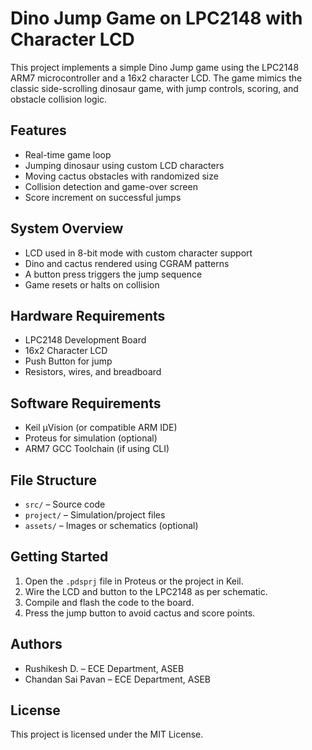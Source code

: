 # Dino Jump Game on LPC2148 with Character LCD

This project implements a simple Dino Jump game using the LPC2148 ARM7 microcontroller and a 16x2 character LCD. The game mimics the classic side-scrolling dinosaur game, with jump controls, scoring, and obstacle collision logic.

## Features

- Real-time game loop
- Jumping dinosaur using custom LCD characters
- Moving cactus obstacles with randomized size
- Collision detection and game-over screen
- Score increment on successful jumps

## System Overview

- LCD used in 8-bit mode with custom character support
- Dino and cactus rendered using CGRAM patterns
- A button press triggers the jump sequence
- Game resets or halts on collision

## Hardware Requirements

- LPC2148 Development Board
- 16x2 Character LCD
- Push Button for jump
- Resistors, wires, and breadboard

## Software Requirements

- Keil µVision (or compatible ARM IDE)
- Proteus for simulation (optional)
- ARM7 GCC Toolchain (if using CLI)

## File Structure

- `src/` – Source code
- `project/` – Simulation/project files
- `assets/` – Images or schematics (optional)

## Getting Started

1. Open the `.pdsprj` file in Proteus or the project in Keil.
2. Wire the LCD and button to the LPC2148 as per schematic.
3. Compile and flash the code to the board.
4. Press the jump button to avoid cactus and score points.

## Authors

- Rushikesh D. – ECE Department, ASEB
- Chandan Sai Pavan – ECE Department, ASEB

## License

This project is licensed under the MIT License.

